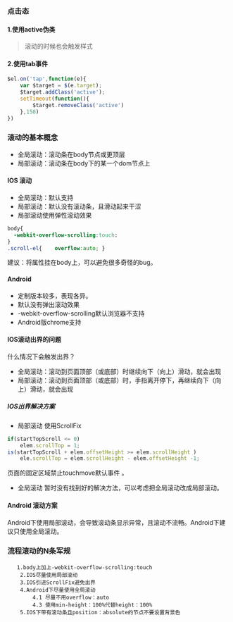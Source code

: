 ### 点击态
#### 1.使用active伪类
> 滚动的时候也会触发样式

#### 2.使用tab事件
```js
$el.on('tap',function(e){
    var $target = $(e.target);
    $target.addClass('active');
    setTimeout(function(){
        $target.removeClass('active')
    },150)
})
```

### 滚动的基本概念
* 全局滚动：滚动条在body节点或更顶层
* 局部滚动：滚动条在body下的某一个dom节点上

#### IOS 滚动
* 全局滚动：默认支持
* 局部滚动：默认没有滚动条，且滑动起来干涩
* 局部滚动使用弹性滚动效果
```css
body{
  -webkit-overflow-scrolling:touch:
}
.scroll-el{    overflow:auto; }
```
建议：将属性挂在body上，可以避免很多奇怪的bug。

#### Android
* 定制版本较多，表现各异。
* 默认没有弹出滚动效果
* -webkit-overflow-scrolling默认浏览器不支持
* Android版chrome支持

#### IOS滚动出界的问题
什么情况下会触发出界？
* 全局滚动：滚动到页面顶部（或底部）时继续向下（向上）滑动，就会出现
* 局部滚动：滚动到页面顶部（或底部）时，手指离开停下，再继续向下（向上）滑动，就会出现

##### IOS出界解决方案
* 局部滚动
使用ScrollFix
```js
if(startTopScroll <= 0)
    elem.scrollTop = 1;
is(startTopScroll + elem.offsetHeight >= elem.scrollHeight )
    ele.scrollTop = elem.scrollHeight - elem.offsetHeight -1;
```
页面的固定区域禁止touchmove默认事件 。

* 全局滚动
 暂时没有找到好的解决方法，可以考虑把全局滚动改成局部滚动。


 #### Android 滚动方案
  Android下使用局部滚动，会导致滚动条显示异常，且滚动不流畅。Android下建议只使用全局滚动。


### 流程滚动的N条军规
       1.body上加上-webkit-overflow-scrolling:touch
        2.IOS尽量使用局部滚动
        3.IOS引进ScrollFix避免出界
        4.Android下尽量使用全局滚动
            4.1 尽量不用overflow：auto
            4.3 使用min-height：100%代替height：100%
        5.IOS下带有滚动条且position：absolute的节点不要设置背景色   



